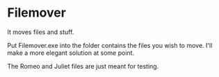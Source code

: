 # Filemover
It moves files and stuff.

Put Filemover.exe into the folder contains the files you wish to move. I'll make a more elegant solution at some point. 

The Romeo and Juliet files are just meant for testing.
